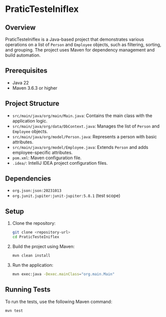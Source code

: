 # PraticTesteIniflex

## Overview

PraticTesteIniflex is a Java-based project that demonstrates various operations on a list of `Person` and `Employee`
objects, such as filtering, sorting, and grouping. The project uses Maven for dependency management and build
automation.

## Prerequisites

- Java 22
- Maven 3.6.3 or higher

## Project Structure

- `src/main/java/org/main/Main.java`: Contains the main class with the application logic.
- `src/main/java/org/data/DbContext.java`: Manages the list of `Person` and `Employee` objects.
- `src/main/java/org/model/Person.java`: Represents a person with basic attributes.
- `src/main/java/org/model/Employee.java`: Extends `Person` and adds employee-specific attributes.
- `pom.xml`: Maven configuration file.
- `.idea/`: IntelliJ IDEA project configuration files.

## Dependencies

- `org.json:json:20231013`
- `org.junit.jupiter:junit-jupiter:5.8.1` (test scope)

## Setup

1. Clone the repository:
    ```sh
    git clone <repository-url>
    cd PraticTesteIniflex
    ```

2. Build the project using Maven:
    ```sh
    mvn clean install
    ```

3. Run the application:
    ```sh
    mvn exec:java -Dexec.mainClass="org.main.Main"
    ```

## Running Tests

To run the tests, use the following Maven command:

```sh
mvn test
```
